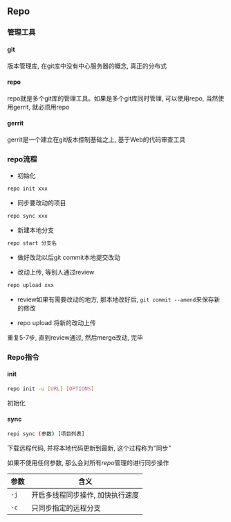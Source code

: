 <!--
 * @Description: 
 * @Version: 1.0
 * @Author: DaLao
 * @Email: dalao_li@163.com
 * @Date: 2022-02-13 19:00:24
 * @LastEditors: DaLao
 * @LastEditTime: 2022-07-03 19:54:30
-->


## Repo

### 管理工具


#### git

版本管理库, 在git库中没有中心服务器的概念, 真正的分布式


#### repo

repo就是多个git库的管理工具。如果是多个git库同时管理, 可以使用repo, 当然使用gerrit, 就必须用repo


#### gerrit

gerrit是一个建立在git版本控制基础之上, 基于Web的代码审查工具



### repo流程

- 初始化

```sh
repo init xxx
```

- 同步要改动的项目

```sh
repo sync xxx
```

- 新建本地分支

```sh
repo start 分支名
```

- 做好改动以后git commit本地提交改动

- 改动上传, 等别人通过review

```sh
repo upload xxx
```

- review如果有需要改动的地方, 那本地改好后, `git commit --amend`来保存新的修改

- repo upload 将新的改动上传

重复5-7步, 直到review通过, 然后merge改动, 完毕



### Repo指令



#### init

```sh
repo init -u [URL] [OPTIONS]
```
初始化



#### sync

```sh
repi sync (参数) [项目列表]
```

下载远程代码, 并将本地代码更新到最新, 这个过程称为"同步"

如果不使用任何参数, 那么会对所有$repo$管理的进行同步操作


| 参数 | 含义                             |
| ---- | -------------------------------- |
| `-j` | 开启多线程同步操作, 加快执行速度 |
| `-c` | 只同步指定的远程分支             |
